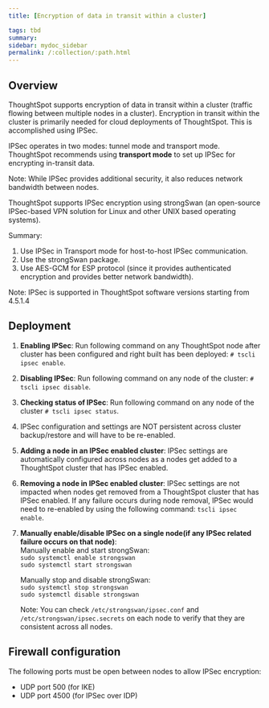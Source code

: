 ```yaml
---
title: [Encryption of data in transit within a cluster]

tags: tbd
summary:
sidebar: mydoc_sidebar
permalink: /:collection/:path.html
---  
```

## Overview

ThoughtSpot supports encryption of data in transit within a cluster (traffic flowing between multiple nodes in a cluster). Encryption in transit within the cluster is primarily needed for cloud deployments of ThoughtSpot. This is accomplished using IPSec.

IPSec operates in two modes: tunnel mode and transport mode. ThoughtSpot recommends using **transport mode** to set up IPSec for encrypting in-transit data.

Note: While IPSec provides additional security, it also reduces network bandwidth between nodes.

ThoughtSpot supports IPSec encryption using strongSwan (an open-source IPSec-based VPN solution for Linux and other UNIX based operating systems).

Summary:
1.  Use IPSec in Transport mode for host-to-host IPSec communication.
2.  Use the strongSwan package.
3.  Use AES-GCM for ESP protocol (since it provides authenticated encryption and provides better network bandwidth).

Note: IPSec is supported in ThoughtSpot software versions starting from 4.5.1.4

## Deployment

1.  **Enabling IPSec**: Run following command on any ThoughtSpot node after cluster has been configured and right built has been deployed:
`# tscli ipsec enable`.
2.  **Disabling IPSec**: Run following command on any node of the cluster:
`# tscli ipsec disable`.
3.  **Checking status of IPSec**: Run following command on any node of the cluster
`# tscli ipsec status`.
4.  IPSec configuration and settings are NOT persistent across cluster backup/restore and will have to be re-enabled.
5.  **Adding a node in an IPSec enabled cluster**: IPSec settings are automatically configured across nodes as a nodes get added to a ThoughtSpot cluster that has IPSec enabled.
6.  **Removing a node in IPSec enabled cluster**: IPSec settings are not impacted when nodes get removed from a ThoughtSpot cluster that has IPSec enabled. If any failure occurs during node removal, IPSec would need to re-enabled by using the following command:
`tscli ipsec enable`.
7.  **Manually enable/disable IPSec on a single node(if any IPSec related failure occurs on that node)**: <BR>
    Manually enable and start strongSwan: <BR>
        `sudo systemctl enable strongswan` <BR>
        `sudo systemctl start strongswan`

    Manually stop and disable strongSwan: <BR>
        `sudo systemctl stop strongswan` <BR>
        `sudo systemctl disable strongswan`

    Note: You can check  `/etc/strongswan/ipsec.conf` and `/etc/strongswan/ipsec.secrets` on each node to verify that they are consistent across all nodes.

## Firewall configuration
The following ports must be open between nodes to allow IPSec encryption:
  - UDP port 500 (for IKE)
  - UDP port 4500 (for IPSec over IDP)

